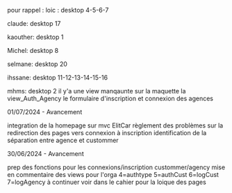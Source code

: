 pour rappel :
loic :
desktop 4-5-6-7

claude:
desktop 17

kaouther:
desktop 1

Michel:
desktop 8

selmane:
desktop 20

ihssane:
desktop 11-12-13-14-15-16

mhms:
desktop 2
il y'a une view manqaunte sur la maquette la view_Auth_Agency le formulaire d'inscription et connexion des agences

01/07/2024 - Avancement

integration de la homepage sur mvc ElitCar
règlement des problèmes sur la redirection des pages vers connexion à inscription identification de la séparation entre agence et custommer

30/06/2024 - Avancement

prep des fonctions pour les connexions/inscription custommer/agency mise en commentaire des views pour l'orga
4=authtype
5=authCust
6=logCust
7=logAgency
à continuer
voir dans le cahier pour la loique des pages
